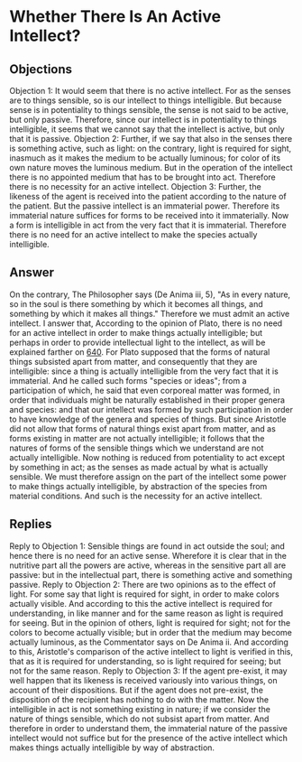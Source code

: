 # Whether There Is An Active Intellect?
## Objections
Objection 1: It would seem that there is no active intellect. For as the senses are to things sensible, so is our intellect to things intelligible. But because sense is in potentiality to things sensible, the sense is not said to be active, but only passive. Therefore, since our intellect is in potentiality to things intelligible, it seems that we cannot say that the intellect is active, but only that it is passive.
Objection 2: Further, if we say that also in the senses there is something active, such as light: on the contrary, light is required for sight, inasmuch as it makes the medium to be actually luminous; for color of its own nature moves the luminous medium. But in the operation of the intellect there is no appointed medium that has to be brought into act. Therefore there is no necessity for an active intellect.
Objection 3: Further, the likeness of the agent is received into the patient according to the nature of the patient. But the passive intellect is an immaterial power. Therefore its immaterial nature suffices for forms to be received into it immaterially. Now a form is intelligible in act from the very fact that it is immaterial. Therefore there is no need for an active intellect to make the species actually intelligible.
## Answer
On the contrary, The Philosopher says (De Anima iii, 5), "As in every nature, so in the soul is there something by which it becomes all things, and something by which it makes all things." Therefore we must admit an active intellect.
I answer that, According to the opinion of Plato, there is no need for an active intellect in order to make things actually intelligible; but perhaps in order to provide intellectual light to the intellect, as will be explained farther on [640](A[4]). For Plato supposed that the forms of natural things subsisted apart from matter, and consequently that they are intelligible: since a thing is actually intelligible from the very fact that it is immaterial. And he called such forms "species or ideas"; from a participation of which, he said that even corporeal matter was formed, in order that individuals might be naturally established in their proper genera and species: and that our intellect was formed by such participation in order to have knowledge of the genera and species of things. But since Aristotle did not allow that forms of natural things exist apart from matter, and as forms existing in matter are not actually intelligible; it follows that the natures of forms of the sensible things which we understand are not actually intelligible. Now nothing is reduced from potentiality to act except by something in act; as the senses as made actual by what is actually sensible. We must therefore assign on the part of the intellect some power to make things actually intelligible, by abstraction of the species from material conditions. And such is the necessity for an active intellect.
## Replies
Reply to Objection 1: Sensible things are found in act outside the soul; and hence there is no need for an active sense. Wherefore it is clear that in the nutritive part all the powers are active, whereas in the sensitive part all are passive: but in the intellectual part, there is something active and something passive.
Reply to Objection 2: There are two opinions as to the effect of light. For some say that light is required for sight, in order to make colors actually visible. And according to this the active intellect is required for understanding, in like manner and for the same reason as light is required for seeing. But in the opinion of others, light is required for sight; not for the colors to become actually visible; but in order that the medium may become actually luminous, as the Commentator says on De Anima ii. And according to this, Aristotle's comparison of the active intellect to light is verified in this, that as it is required for understanding, so is light required for seeing; but not for the same reason.
Reply to Objection 3: If the agent pre-exist, it may well happen that its likeness is received variously into various things, on account of their dispositions. But if the agent does not pre-exist, the disposition of the recipient has nothing to do with the matter. Now the intelligible in act is not something existing in nature; if we consider the nature of things sensible, which do not subsist apart from matter. And therefore in order to understand them, the immaterial nature of the passive intellect would not suffice but for the presence of the active intellect which makes things actually intelligible by way of abstraction.